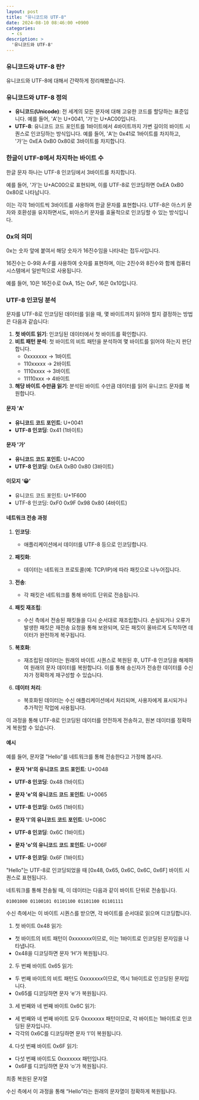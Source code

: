 ```yaml
---
layout: post
title: "유니코드와 UTF-8"
date: 2024-08-10 08:46:00 +0900
categories:
  - cs
description: >
  '유니코드와 UTF-8'
---
```


### 유니코드와 UTF-8 란? 

유니코드와 UTF-8에 대해서 간략하게 정리해봤습니다.

### 유니코드와 UTF-8 정의

- **유니코드(Unicode)**: 전 세계의 모든 문자에 대해 고유한 코드를 할당하는 표준입니다. 예를 들어, 'A'는 U+0041, '가'는 U+AC00입니다.
- **UTF-8**: 유니코드 코드 포인트를 1바이트에서 4바이트까지 가변 길이의 바이트 시퀀스로 인코딩하는 방식입니다. 예를 들어, 'A'는 0x41로 1바이트를 차지하고, '가'는 0xEA 0xB0 0x80로 3바이트를 차지합니다.

### 한글이 UTF-8에서 차지하는 바이트 수

한글 문자 하나는 UTF-8 인코딩에서 3바이트를 차지합니다.

예를 들어, '가'는 U+AC00으로 표현되며, 이를 UTF-8로 인코딩하면 0xEA 0xB0 0x80로 나타납니다.

이는 각각 1바이트씩 3바이트를 사용하여 한글 문자를 표현합니다. UTF-8은 아스키 문자와 호환성을 유지하면서도, 비아스키 문자를 효율적으로 인코딩할 수 있는 방식입니다.

### 0x의 의미

0x는 숫자 앞에 붙여서 해당 숫자가 16진수임을 나타내는 접두사입니다.

16진수는 0-9와 A-F를 사용하여 숫자를 표현하며, 이는 2진수와 8진수와 함께 컴퓨터 시스템에서 일반적으로 사용됩니다.

예를 들어, 10은 16진수로 0xA, 15는 0xF, 16은 0x10입니다.

### UTF-8 인코딩 분석

문자를 UTF-8로 인코딩된 데이터를 읽을 때, 몇 바이트까지 읽어야 할지 결정하는 방법은 다음과 같습니다:

1. **첫 바이트 읽기**: 인코딩된 데이터에서 첫 바이트를 확인합니다.
2. **비트 패턴 분석**: 첫 바이트의 비트 패턴을 분석하여 몇 바이트를 읽어야 하는지 판단합니다.
   - 0xxxxxxx -> 1바이트
   - 110xxxxx -> 2바이트
   - 1110xxxx -> 3바이트
   - 11110xxx -> 4바이트
3. **해당 바이트 수만큼 읽기**: 분석된 바이트 수만큼 데이터를 읽어 유니코드 문자를 복원합니다.

#### 문자 'A'

- **유니코드 코드 포인트**: U+0041
- **UTF-8 인코딩**: 0x41 (1바이트)

#### 문자 '가'

- **유니코드 코드 포인트**: U+AC00
- **UTF-8 인코딩**: 0xEA 0xB0 0x80 (3바이트)

#### 이모지 ‘😀’

- 유니코드 코드 포인트: U+1F600
- UTF-8 인코딩: 0xF0 0x9F 0x98 0x80 (4바이트)

#### 네트워크 전송 과정

1. **인코딩**:
   - 애플리케이션에서 데이터를 UTF-8 등으로 인코딩합니다.

2. **패킷화**:
   - 데이터는 네트워크 프로토콜(예: TCP/IP)에 따라 패킷으로 나누어집니다.

3. **전송**:
   - 각 패킷은 네트워크를 통해 바이트 단위로 전송됩니다.

4. **패킷 재조립**:
   - 수신 측에서 전송된 패킷들을 다시 순서대로 재조립합니다. 손실되거나 오류가 발생한 패킷은 재전송 요청을 통해 보완되며, 모든 패킷이 올바르게 도착하면 데이터가 완전하게 복구됩니다.

5. **복호화**:
   - 재조립된 데이터는 원래의 바이트 시퀀스로 복원된 후, UTF-8 인코딩을 해제하여 원래의 문자 데이터를 복원합니다. 이를 통해 송신자가 전송한 데이터를 수신자가 정확하게 재구성할 수 있습니다.

6. **데이터 처리**:
   - 복호화된 데이터는 수신 애플리케이션에서 처리되며, 사용자에게 표시되거나 추가적인 작업에 사용됩니다.

이 과정을 통해 UTF-8로 인코딩된 데이터를 안전하게 전송하고, 원본 데이터를 정확하게 복원할 수 있습니다.

#### 예시

예를 들어, 문자열 "Hello"를 네트워크를 통해 전송한다고 가정해 봅시다.

- **문자 'H'의 유니코드 코드 포인트**: U+0048
- **UTF-8 인코딩**: 0x48 (1바이트)

- **문자 'e'의 유니코드 코드 포인트**: U+0065
- **UTF-8 인코딩**: 0x65 (1바이트)

- **문자 'l'의 유니코드 코드 포인트**: U+006C
- **UTF-8 인코딩**: 0x6C (1바이트)

- **문자 'o'의 유니코드 코드 포인트**: U+006F
- **UTF-8 인코딩**: 0x6F (1바이트)

"Hello"는 UTF-8로 인코딩되었을 때 [0x48, 0x65, 0x6C, 0x6C, 0x6F] 바이트 시퀀스로 표현됩니다.

네트워크를 통해 전송될 때, 이 데이터는 다음과 같이 바이트 단위로 전송됩니다.

```plaintext
01001000 01100101 01101100 01101100 01101111
```

수신 측에서는 이 바이트 시퀀스를 받으면, 각 바이트를 순서대로 읽으며 디코딩합니다.

 1.	첫 바이트 0x48 읽기:
 - 첫 바이트의 비트 패턴이 0xxxxxxx이므로, 이는 1바이트로 인코딩된 문자임을 나타냅니다.
 - 0x48을 디코딩하면 문자 ‘H’가 복원됩니다.

 2.	두 번째 바이트 0x65 읽기:
 - 두 번째 바이트의 비트 패턴도 0xxxxxxx이므로, 역시 1바이트로 인코딩된 문자입니다.
 - 0x65를 디코딩하면 문자 ‘e’가 복원됩니다.

 3.	세 번째와 네 번째 바이트 0x6C 읽기:
 - 세 번째와 네 번째 바이트 모두 0xxxxxxx 패턴이므로, 각 바이트는 1바이트로 인코딩된 문자입니다.
 - 각각의 0x6C를 디코딩하면 문자 ‘l’이 복원됩니다.

 4.	다섯 번째 바이트 0x6F 읽기:
 - 다섯 번째 바이트도 0xxxxxxx 패턴입니다.
 - 0x6F를 디코딩하면 문자 ‘o’가 복원됩니다.

최종 복원된 문자열

수신 측에서 이 과정을 통해 “Hello”라는 원래의 문자열이 정확하게 복원됩니다. 